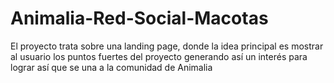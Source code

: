 # Animalia-Red-Social-Macotas
El proyecto trata sobre una landing page, donde la idea principal es mostrar al usuario los puntos fuertes del proyecto generando así un interés para lograr así que se una a la comunidad de Animalia
